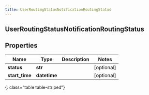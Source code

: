 ```yaml
---
title: UserRoutingStatusNotificationRoutingStatus
---
```

## UserRoutingStatusNotificationRoutingStatus

## Properties

|Name | Type | Description | Notes|
|------------ | ------------- | ------------- | -------------|
| **status** | **str** |  | [optional] |
| **start_time** | **datetime** |  | [optional] |
{: class="table table-striped"}


